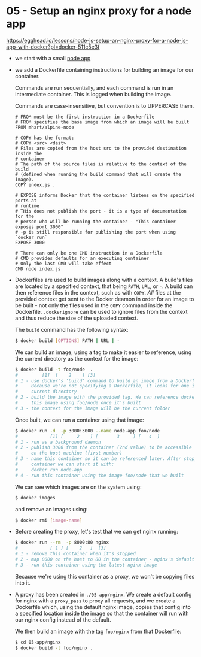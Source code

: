 # 05 - Setup an nginx proxy for a node app

https://egghead.io/lessons/node-js-setup-an-nginx-proxy-for-a-node-js-app-with-docker?pl=docker-511c5e3f

 - we start with a small [node app](./05-app/node/index.js)
 - we add a Dockerfile containing instructions for building an image for our
     container.

     Commands are run sequentially, and each command is run in an intermediate
     container. This is logged when building the image.

     Commands are case-insensitive, but convention is to UPPERCASE them.

    ```
    # FROM must be the first instruction in a Dockerfile
    # FROM specifies the base image from which an image will be built
    FROM mhart/alpine-node

    # COPY has the format:
    # COPY <src> <dest>
    # Files are copied from the host src to the provided destination inside the
    # container
    # The path of the source files is relative to the context of the build
    # (defined when running the build command that will create the image).
    COPY index.js .

    # EXPOSE informs Docker that the container listens on the specified ports at
    # runtime
    # THis does not publish the port - it is a type of documentation for the
    # person who will be running the container - "This container exposes port 3000"
    # -p is still responsible for publishing the port when using `docker run`
    EXPOSE 3000

    # There can only be one CMD instruction in a Dockerfile
    # CMD provides defaults for an executing container
    # Only the last CMD will take effect
    CMD node index.js
    ```
- Dockerfiles are used to build images along with a context. A build's files are
    located by a specified context, that being `PATH`, `URL`, or `-`. A build
    can then reference files in the context, such as with `COPY`. _All_
    files at the provided context get sent to the Docker deamon in order for an
    image to be built - not only the files used in the `COPY` command inside the
    Dockerfile. `.dockerignore` can be used to ignore files from the context and
    thus reduce the size of the uploaded context.

    The `build` command has the following syntax:

    ```bash
    $ docker build [OPTIONS] PATH | URL | -
    ```

    We can build an image, using a tag to make it easier to reference, using the
    current directory as the context for the image:

    ```bash
    $ docker build -t foo/node  .
    #         [1]  [    2    ] [3]
    # 1 - use docker's 'build' command to build an image from a Dockerfile.
    #     Because we're not specifying a Dockerfile, it looks for one in the
    #     current directory
    # 2 - build the image with the provided tag. We can reference docker to run
    #     this image using foo/node once it's built
    # 3 - the context for the image will be the current folder
    ```

    Once built, we can run a container using that image:

    ```bash
    $ docker run -d  -p 3000:3000 --name node-app foo/node
    #            [1] [     2    ] [       3     ] [   4  ]
    # 1 - run as a background daemon
    # 2 - publish 3000 from the container (2nd value) to be accessible via 3000
    #     on the host machine (first number)
    # 3 - name this container so it can be referenced later. After stopping this
    #     container we can start it with:
    #     docker run node-app
    # 4 - run this container using the image foo/node that we built
    ```

    We can see which images are on the system using:

    ```bash
    $ docker images
    ```

    and remove an images using:

    ```bash
    $ docker rmi [image-name]
    ```
- Before creating the proxy, let's test that we can get nginx running:

    ```bash
    $ docker run --rm  -p 8000:80 nginx
    #            [ 1 ] [    2   ]  [3]
    # 1 - remove this container when it's stopped
    # 2 - map 8000 on the host to 80 in the container - nginx's default port
    # 3 - run this container using the latest nginx image
    ```

    Because we're using this container as a proxy, we won't be copying files
    into it.
- A proxy has been created in `./05-app/nginx`. We create a default config for
    nginx with a `proxy_pass` to proxy all requests, and we create a Dockerfile
    which, using the default nginx image, copies that config into a specified
    location inside the image so that the container will run with our nginx
    config instead of the default.

    We then build an image with the tag `foo/nginx` from that Dockerfile:

    ```bash
    $ cd 05-app/nginx
    $ docker build -t foo/nginx .
    ```
